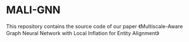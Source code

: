 # MALI-GNN
This repository contains the source code of our paper 《Multiscale-Aware Graph Neural Network with Local Inflation for Entity Alignment》

